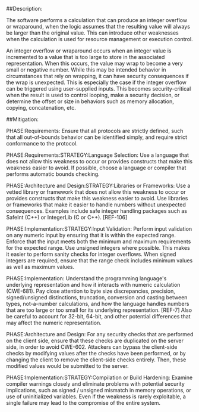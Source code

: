 ##Description:

The software performs a calculation that can produce an integer overflow or wraparound, when the logic assumes that the resulting value will always be larger than the original value. This can introduce other weaknesses when the calculation is used for resource management or execution control.

An integer overflow or wraparound occurs when an integer value is incremented to a value that is too large to store in the associated representation. When this occurs, the value may wrap to become a very small or negative number. While this may be intended behavior in circumstances that rely on wrapping, it can have security consequences if the wrap is unexpected. This is especially the case if the integer overflow can be triggered using user-supplied inputs. This becomes security-critical when the result is used to control looping, make a security decision, or determine the offset or size in behaviors such as memory allocation, copying, concatenation, etc.

##Mitigation:


PHASE:Requirements:
Ensure that all protocols are strictly defined, such that all out-of-bounds behavior can be identified simply, and require strict conformance to the protocol.

PHASE:Requirements:STRATEGY:Language Selection:
Use a language that does not allow this weakness to occur or provides constructs that make this weakness easier to avoid. If possible, choose a language or compiler that performs automatic bounds checking.

PHASE:Architecture and Design:STRATEGY:Libraries or Frameworks:
Use a vetted library or framework that does not allow this weakness to occur or provides constructs that make this weakness easier to avoid. Use libraries or frameworks that make it easier to handle numbers without unexpected consequences. Examples include safe integer handling packages such as SafeInt (C++) or IntegerLib (C or C++). [REF-106]

PHASE:Implementation:STRATEGY:Input Validation:
Perform input validation on any numeric input by ensuring that it is within the expected range. Enforce that the input meets both the minimum and maximum requirements for the expected range. Use unsigned integers where possible. This makes it easier to perform sanity checks for integer overflows. When signed integers are required, ensure that the range check includes minimum values as well as maximum values.

PHASE:Implementation:
Understand the programming language's underlying representation and how it interacts with numeric calculation (CWE-681). Pay close attention to byte size discrepancies, precision, signed/unsigned distinctions, truncation, conversion and casting between types, not-a-number calculations, and how the language handles numbers that are too large or too small for its underlying representation. [REF-7] Also be careful to account for 32-bit, 64-bit, and other potential differences that may affect the numeric representation.

PHASE:Architecture and Design:
For any security checks that are performed on the client side, ensure that these checks are duplicated on the server side, in order to avoid CWE-602. Attackers can bypass the client-side checks by modifying values after the checks have been performed, or by changing the client to remove the client-side checks entirely. Then, these modified values would be submitted to the server.

PHASE:Implementation:STRATEGY:Compilation or Build Hardening:
Examine compiler warnings closely and eliminate problems with potential security implications, such as signed / unsigned mismatch in memory operations, or use of uninitialized variables. Even if the weakness is rarely exploitable, a single failure may lead to the compromise of the entire system.

